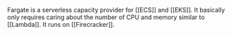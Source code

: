 Fargate is a serverless capacity provider for [[ECS]] and [[EKS]]. It basically only requires caring about the number of CPU and memory similar to [[Lambda]]. It runs on [[Firecracker]].